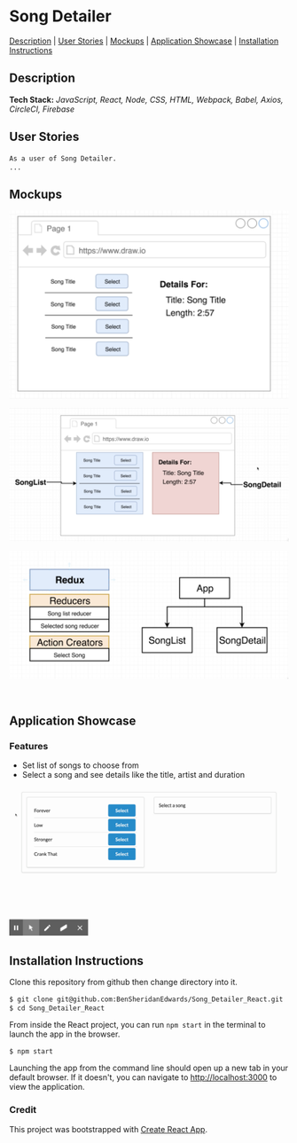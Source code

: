 # Song Detailer

[Description](#description) | [User Stories](#user-stories) | [Mockups](#mockups) | [Application Showcase](#app-showcase) | [Installation Instructions](#installation)

## <a name="description">Description</a>

**Tech Stack:** *JavaScript, React, Node, CSS, HTML, Webpack, Babel, Axios, CircleCI, Firebase*

## <a name="user-stories">User Stories</a>

```
As a user of Song Detailer.
...
```

## <a name="mockups">Mockups</a>

![App Mockup](https://github.com/BenSheridanEdwards/Song_Detailer_React/blob/master/media/Mockups/SongDetailer-MockupApp.png)

![Component Mockup](https://github.com/BenSheridanEdwards/Song_Detailer_React/blob/master/media/Mockups/SongDetailer-MockupComponents.png)

![Redux Mockup](https://github.com/BenSheridanEdwards/Song_Detailer_React/blob/master/media/Mockups/SongDetailer-MockupReduxStructure.png)

<a name="app-showcase"><br /></a>

## Application Showcase

### Features

- Set list of songs to choose from
- Select a song and see details like the title, artist and duration

![Application Screenrecording](https://github.com/BenSheridanEdwards/Song_Detailer_React/blob/master/media/Showcase/SongDetailer-AppShowcase.gif)

## <a name="installation">Installation Instructions</a>

Clone this repository from github then change directory into it.
```
$ git clone git@github.com:BenSheridanEdwards/Song_Detailer_React.git
$ cd Song_Detailer_React
```

From inside the React project, you can run `npm start` in the terminal to launch the app in the browser.
```
$ npm start
```

Launching the app from the command line should open up a new tab in your default browser. If it doesn't, you can navigate to [http://localhost:3000](http://localhost:3000) to view the application.<br />

### Credit

This project was bootstrapped with [Create React App](https://github.com/facebook/create-react-app).
